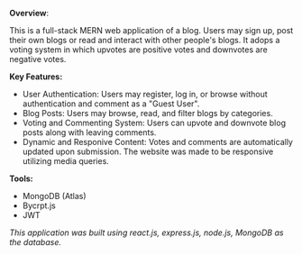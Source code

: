 **Overview**:

  This is a full-stack MERN web application of a blog. Users may sign up, post their own blogs or read and interact with other people's blogs. It adops a voting system in which upvotes are positive votes and downvotes are negative votes. 

**Key Features:**
  * User Authentication: Users may register, log in, or browse without authentication and comment as a "Guest User".
  * Blog Posts: Users may browse, read, and filter blogs by categories.
  * Voting and Commenting System: Users can upvote and downvote blog posts along with leaving comments.
  * Dynamic and Responive Content: Votes and comments are automatically updated upon submission. The website was made to be responsive utilizing media queries.

**Tools:**
  * MongoDB (Atlas)
  * Bycrpt.js
  * JWT

_This application was built using react.js, express.js, node.js, MongoDB as the database._

